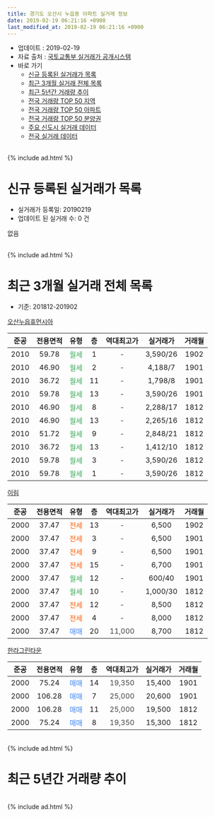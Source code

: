 ```yaml
---
title: 경기도 오산시 누읍동 아파트 실거래 정보
date: 2019-02-19 06:21:16 +0900
last_modified_at: 2019-02-19 06:21:16 +0900
---
```


* 업데이트 : 2019-02-19
* 자료 출처 : [국토교통부 실거래가 공개시스템](http://rt.molit.go.kr)
* 바로 가기
    * [신규 등록된 실거래가 목록](#신규-등록된-실거래가-목록)
    * [최근 3개월 실거래 전체 목록](#최근-3개월-실거래-전체-목록)
    * [최근 5년간 거래량 추이](#최근-5년간-거래량-추이)
    * [전국 거래량 TOP 50 지역](https://ayogom.github.io/apt-trade-info/최근-3개월-전국에서-가장-거래가-많이-발생한-지역)
    * [전국 거래량 TOP 50 아파트](https://ayogom.github.io/apt-trade-info/최근-3개월-전국에서-가장-거래가-많이-발생한-아파트)
    * [전국 거래량 TOP 50 분양권](https://ayogom.github.io/apt-trade-info/최근-3개월-전국에서-가장-거래가-많이-발생한-분양권)
    * [주요 신도시 실거래 데이터](https://ayogom.github.io/apt-trade-info/주요-신도시)
    * [전국 실거래 데이터](https://ayogom.github.io/apt-trade-info/전국)
<br>
{% include ad.html %}
<br>

# 신규 등록된 실거래가 목록
* 실거래가 등록일: 20190219
* 업데이트 된 실거래 수: 0 건

없음

<br>
{% include ad.html %}
<br>

# 최근 3개월 실거래 전체 목록
* 기준: 201812-201902


[오산누읍휴먼시아](https://search.naver.com/search.naver?query=%EA%B2%BD%EA%B8%B0%EB%8F%84+%EC%98%A4%EC%82%B0%EC%8B%9C+%EB%88%84%EC%9D%8D%EB%8F%99+%EC%98%A4%EC%82%B0%EB%88%84%EC%9D%8D%ED%9C%B4%EB%A8%BC%EC%8B%9C%EC%95%84)

|준공|전용면적|유형|층|역대최고가|실거래가|거래월|
|:---:|:---:|:---:|:---:|:---:|:---:|:---:|
|2010|59.78|<span style="color:#34a853">월세</span>|1|<span style="color:#444444">-</span>|3,590/26|1902|
|2010|46.90|<span style="color:#34a853">월세</span>|2|<span style="color:#444444">-</span>|4,188/7|1901|
|2010|36.72|<span style="color:#34a853">월세</span>|11|<span style="color:#444444">-</span>|1,798/8|1901|
|2010|59.78|<span style="color:#34a853">월세</span>|13|<span style="color:#444444">-</span>|3,590/26|1901|
|2010|46.90|<span style="color:#34a853">월세</span>|8|<span style="color:#444444">-</span>|2,288/17|1812|
|2010|46.90|<span style="color:#34a853">월세</span>|13|<span style="color:#444444">-</span>|2,265/16|1812|
|2010|51.72|<span style="color:#34a853">월세</span>|9|<span style="color:#444444">-</span>|2,848/21|1812|
|2010|36.72|<span style="color:#34a853">월세</span>|13|<span style="color:#444444">-</span>|1,412/10|1812|
|2010|59.78|<span style="color:#34a853">월세</span>|3|<span style="color:#444444">-</span>|3,590/26|1812|
|2010|59.78|<span style="color:#34a853">월세</span>|1|<span style="color:#444444">-</span>|3,590/26|1812|

[이림](https://search.naver.com/search.naver?query=%EA%B2%BD%EA%B8%B0%EB%8F%84+%EC%98%A4%EC%82%B0%EC%8B%9C+%EB%88%84%EC%9D%8D%EB%8F%99+%EC%9D%B4%EB%A6%BC)

|준공|전용면적|유형|층|역대최고가|실거래가|거래월|
|:---:|:---:|:---:|:---:|:---:|:---:|:---:|
|2000|37.47|<span style="color:#ff5a00">전세</span>|13|<span style="color:#444444">-</span>|6,500|1902|
|2000|37.47|<span style="color:#ff5a00">전세</span>|3|<span style="color:#444444">-</span>|6,500|1901|
|2000|37.47|<span style="color:#ff5a00">전세</span>|9|<span style="color:#444444">-</span>|6,500|1901|
|2000|37.47|<span style="color:#ff5a00">전세</span>|15|<span style="color:#444444">-</span>|6,700|1901|
|2000|37.47|<span style="color:#34a853">월세</span>|12|<span style="color:#444444">-</span>|600/40|1901|
|2000|37.47|<span style="color:#34a853">월세</span>|10|<span style="color:#444444">-</span>|1,000/30|1812|
|2000|37.47|<span style="color:#ff5a00">전세</span>|12|<span style="color:#444444">-</span>|8,500|1812|
|2000|37.47|<span style="color:#ff5a00">전세</span>|4|<span style="color:#444444">-</span>|8,000|1812|
|2000|37.47|<span style="color:#4285f3">매매</span>|20|<span style="color:#444444">11,000</span>|8,700|1812|

[한라그린타운](https://search.naver.com/search.naver?query=%EA%B2%BD%EA%B8%B0%EB%8F%84+%EC%98%A4%EC%82%B0%EC%8B%9C+%EB%88%84%EC%9D%8D%EB%8F%99+%ED%95%9C%EB%9D%BC%EA%B7%B8%EB%A6%B0%ED%83%80%EC%9A%B4)

|준공|전용면적|유형|층|역대최고가|실거래가|거래월|
|:---:|:---:|:---:|:---:|:---:|:---:|:---:|
|2000|75.24|<span style="color:#4285f3">매매</span>|14|<span style="color:#444444">19,350</span>|15,400|1901|
|2000|106.28|<span style="color:#4285f3">매매</span>|7|<span style="color:#444444">25,000</span>|20,600|1901|
|2000|106.28|<span style="color:#4285f3">매매</span>|11|<span style="color:#444444">25,000</span>|19,500|1812|
|2000|75.24|<span style="color:#4285f3">매매</span>|8|<span style="color:#444444">19,350</span>|15,300|1812|


<br>
{% include ad.html %}
<br>

# 최근 5년간 거래량 추이


<div style="width:100%;">
    <canvas id="deal_progress" height="200"></canvas>
</div>

<script>
new Chart(document.getElementById("deal_progress"), {
    type: 'line',
    data: {
        labels: ['201402','201403','201404','201405','201406','201407','201408','201409','201410','201411','201412','201501','201502','201503','201504','201505','201506','201507','201508','201509','201510','201511','201512','201601','201602','201603','201604','201605','201606','201607','201608','201609','201610','201611','201612','201701','201702','201703','201704','201705','201706','201707','201708','201709','201710','201711','201712','201801','201802','201803','201804','201805','201806','201807','201808','201809','201810','201811','201812','201901','201902'],
        datasets: [{
            label: '매매',
            pointRadius: 1,
            data: [12, 15, 19, 8, 9, 11, 11, 16, 10, 10, 19, 12, 8, 20, 6, 11, 8, 10, 8, 13, 12, 7, 16, 7, 8, 10, 10, 8, 7, 10, 15, 10, 21, 7, 6, 6, 5, 11, 5, 3, 16, 6, 4, 8, 8, 4, 4, 5, 6, 2, 5, 4, 7, 3, 3, 5, 4, 1, 3, 2, 0],
            borderColor: "rgba(255, 201, 14, 1)",
            backgroundColor: "rgba(255, 201, 14, 0.5)",
            fill: false,
            lineTension: 0
        },{
            label: '전월세',
            pointRadius: 1,
            data: [11, 18, 13, 14, 44, 10, 10, 12, 7, 23, 13, 14, 6, 12, 9, 17, 19, 14, 10, 13, 12, 16, 9, 17, 9, 13, 11, 8, 38, 11, 10, 14, 16, 15, 2, 13, 12, 10, 15, 10, 6, 9, 9, 10, 11, 8, 8, 6, 6, 9, 10, 15, 22, 13, 13, 12, 15, 10, 9, 7, 2],
            borderColor: "rgba(0, 141, 185, 1)",
            backgroundColor: "rgba(0, 141, 185, 0.5)",
            fill: false,
            lineTension: 0
        }
        ]
    },
    options: {
        responsive: true,
        title: {
            display: false
        },
        tooltips: {
            mode: 'index',
            intersect: false
        },
        hover: {
            mode: 'nearest',
            intersect: true
        },
        scales: {
            xAxes: [{
                display: true,
                scaleLabel: {
                    display: true,
                    labelString: '년/월'
                }
            }],
            yAxes: [{
                display: true,
                ticks: {
                    suggestedMin: 0,
                },
                scaleLabel: {
                    display: true,
                    labelString: '실거래 수'
                }
            }]
        }
    }
});

</script>


<br>
{% include ad.html %}
<br>

